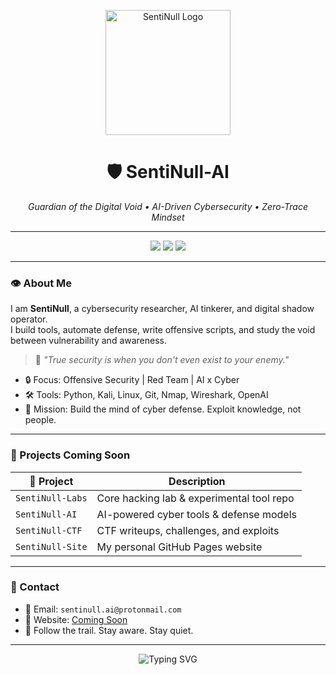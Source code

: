 <p align="center">
  <img src="https://your-logo-url-here.com/logo.png" alt="SentiNull Logo" width="200" />
</p>

<h1 align="center">🛡️ SentiNull-AI</h1>
<p align="center">
  <em>Guardian of the Digital Void • AI-Driven Cybersecurity • Zero-Trace Mindset</em>
</p>

---

<p align="center">
  <img src="https://img.shields.io/badge/Offensive%20Security-Expert-green?style=for-the-badge&logo=hackthebox&logoColor=white" />
  <img src="https://img.shields.io/badge/AI%20Researcher-Active-blue?style=for-the-badge&logo=openai&logoColor=white" />
  <img src="https://img.shields.io/badge/Linux-Kali%20User-black?style=for-the-badge&logo=linux&logoColor=white" />
</p>

---

### 👁️ About Me

I am **SentiNull**, a cybersecurity researcher, AI tinkerer, and digital shadow operator.  
I build tools, automate defense, write offensive scripts, and study the void between vulnerability and awareness.

> 🧠 *"True security is when you don't even exist to your enemy."*

- 🔒 Focus: Offensive Security | Red Team | AI x Cyber
- 🛠 Tools: Python, Kali, Linux, Git, Nmap, Wireshark, OpenAI
- 🎯 Mission: Build the mind of cyber defense. Exploit knowledge, not people.

---

### 🚀 Projects Coming Soon

| 🔧 Project | Description |
|-----------|-------------|
| `SentiNull-Labs` | Core hacking lab & experimental tool repo |
| `SentiNull-AI` | AI-powered cyber tools & defense models |
| `SentiNull-CTF` | CTF writeups, challenges, and exploits |
| `SentiNull-Site` | My personal GitHub Pages website |

---

### 🔗 Contact

- 📧 Email: `sentinull.ai@protonmail.com`
- 🧠 Website: [Coming Soon](#)
- 🐾 Follow the trail. Stay aware. Stay quiet.

---

<p align="center">
  <img src="https://readme-typing-svg.herokuapp.com?font=Fira+Code&duration=3000&pause=1000&center=true&vCenter=true&width=435&lines=Zero+Trace.+Maximum+Control.;AI+meets+Cybersecurity.;Building+SentiNull+Labs..." alt="Typing SVG" />
</p>
